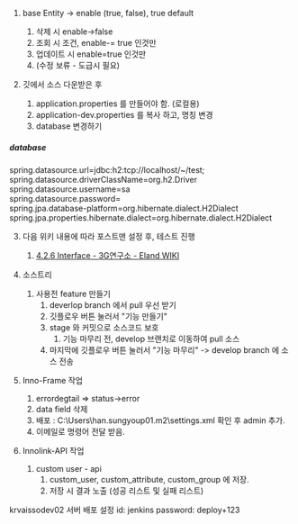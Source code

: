 1. base Entity -> enable (true, false), true default
	1. 삭제 시 enable->false
	2. 조회 시 조건, enable-= true 인것만
	3. 업데이트 시 enable=true 인것만 
	4. (수정 보류 - 도급시 필요)

2. 깃에서 소스 다운받은 후
	1. application.properties 를 만들어야 함. (로컬용)
	2. application-dev.properties 를 복사 하고, 명칭 변경
	3. database 변경하기
##### database  
spring.datasource.url=jdbc:h2:tcp://localhost/~/test;  
spring.datasource.driverClassName=org.h2.Driver  
spring.datasource.username=sa  
spring.datasource.password=  
spring.jpa.database-platform=org.hibernate.dialect.H2Dialect  
spring.jpa.properties.hibernate.dialect=org.hibernate.dialect.H2Dialect


3. 다음 위키 내용에 따라 포스트맨 설정 후, 테스트 진행
	1. [4.2.6 Interface - 3G연구소 - Eland WIKI](https://wiki.eland.co.kr/display/3glab/4.2.6+Interface)

4. 소스트리
	1. 사용전 feature 만들기
		1. deverlop branch 에서 pull 우선 받기
		2. 깃플로우 버튼 눌러서 "기능 만들기"
		3. stage 와 커밋으로 소스코드 보호
			1. 기능 마무리 전, develop 브랜치로 이동하여 pull 소스
		4. 마지막에 깃플로우 버튼 눌러서 "기능 마무리" -> develop branch 에 소스 전송


5. Inno-Frame 작업
	1. errordegtail => status->error
	2. data field 삭제
	3. 배포 : C:\Users\han.sungyoup01\.m2\settings.xml 확인 후 admin 추가.
	4. 이메일로 명령어 전달 받음.

6. Innolink-API 작업
	1. custom user - api
		1. custom_user, custom_attribute, custom_group 에 저장.
		2. 저장 시 결과 노출 (성공 리스트 및 실패 리스트)

krvaissodev02 서버 배포 설정
id: jenkins 
password: deploy+123 